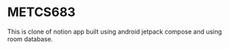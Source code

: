# METCS683
This is clone of notion app built using android jetpack compose and using room database.
